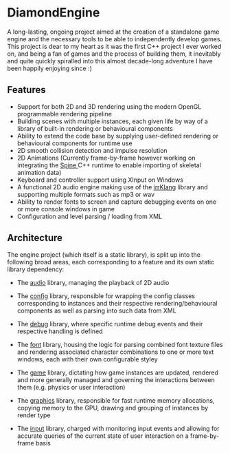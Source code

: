 # DiamondEngine

A long-lasting, ongoing project aimed at the creation of a standalone game engine and the necessary tools to be able to independently develop games. This project is dear to my heart as it was the first C++ project I ever worked on, and being a fan of games and the process of building them, it inevitably and quite quickly spiralled into this almost decade-long adventure I have been happily enjoying since :)

## Features

- Support for both 2D and 3D rendering using the modern OpenGL programmable rendering pipeline
- Building scenes with multiple instances, each given life by way of a library of built-in rendering or behavioural components
- Ability to extend the code base by supplying user-defined rendering or behavioural components for runtime use
- 2D smooth collision detection and impulse resolution
- 2D Animations (Currently frame-by-frame however working on integrating the [Spine
](https://esotericsoftware.com/) C++ runtime to enable importing of skeletal animation data)
- Keyboard and controller support using XInput on Windows
- A functional 2D audio engine making use of the [irrKlang](https://www.ambiera.com/irrklang/) library and supporting multiple formats such as mp3 or wav
- Ability to render fonts to screen and capture debugging events on one or more console windows in game
- Configuration and level parsing / loading from XML

## Architecture

The engine project (which itself is a static library), is split up into the following broad areas, each corresponding to a feature and its own static library dependency:

- The [audio](https://github.com/KarimTakieddine/DiamondEngine/tree/master/lib/audio) library, managing the playback of 2D audio<br />

- The [config](https://github.com/KarimTakieddine/DiamondEngine/tree/master/lib/config) library, responsible for wrapping the config classes corresponding to instances and their respective rendering/behavioural components as well as parsing into such data from XML<br />

- The [debug](https://github.com/KarimTakieddine/DiamondEngine/tree/master/lib/debug) library, where specific runtime debug events and their respective handling is defined<br />

- The [font](https://github.com/KarimTakieddine/DiamondEngine/tree/master/lib/font) library, housing the logic for parsing combined font texture files and rendering associated character combinations to one or more text windows, each with their own configurable styley<br />

- The [game](https://github.com/KarimTakieddine/DiamondEngine/tree/master/lib/game) library,  dictating how game instances are updated, rendered and more generally managed and governing the interactions between them (e.g. physics or user interaction)<br />

- The [graphics](https://github.com/KarimTakieddine/DiamondEngine/tree/master/lib/graphics) library, responsible for fast runtime memory allocations, copying memory to the GPU, drawing and grouping of instances by render type<br />

- The [input](https://github.com/KarimTakieddine/DiamondEngine/tree/master/lib/input) library, charged with monitoring input events and allowing for accurate queries of the current state of user interaction on a frame-by-frame basis<br />